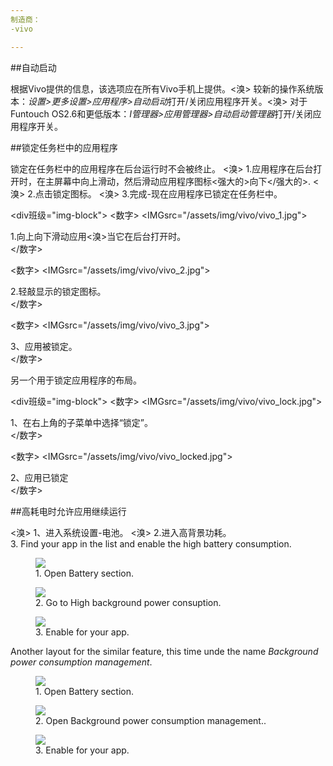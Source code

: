 ```yaml
---
制造商：
-vivo

---
```



##自动启动

根据Vivo提供的信息，该选项应在所有Vivo手机上提供。<溴>
较新的操作系统版本：*设置>更多设置>应用程序>自动启动*打开/关闭应用程序开关。<溴>
对于Funtouch OS2.6和更低版本：*I管理器>应用管理器>自动启动管理器*打开/关闭应用程序开关。

##锁定任务栏中的应用程序

锁定在任务栏中的应用程序在后台运行时不会被终止。
<溴>
1.应用程序在后台打开时，在主屏幕中向上滑动，然后滑动应用程序图标<强大的>向下</强大的>.
<溴>
2.点击锁定图标。
<溴>
3.完成-现在应用程序已锁定在任务栏中。

<div班级="img-block">
  <数字>
    <IMGsrc="/assets/img/vivo/vivo_1.jpg">
    <figcaption>1.向上向下滑动应用<溴>当它在后台打开时。</figcaption>
  </数字>

  <数字>
    <IMGsrc="/assets/img/vivo/vivo_2.jpg">
    <figcaption>2.轻敲显示的锁定图标。</figcaption>
  </数字>

  <数字>
    <IMGsrc="/assets/img/vivo/vivo_3.jpg">
    <figcaption>3、应用被锁定。</figcaption>
  </数字>

</div>

另一个用于锁定应用程序的布局。

<div班级="img-block">
  <数字>
    <IMGsrc="/assets/img/vivo/vivo_lock.jpg">
    <figcaption>1、在右上角的子菜单中选择“锁定”。</figcaption>
  </数字>

  <数字>
    <IMGsrc="/assets/img/vivo/vivo_locked.jpg">
    <figcaption>2、应用已锁定</figcaption>
  </数字>

</div>

##高耗电时允许应用继续运行

<溴>
1、进入系统设置-电池。
<溴>
2.进入高背景功耗。
<br>
3. Find your app in the list and enable the high battery consumption.

<div class="img-block">
  <figure>
    <img src="/assets/img/vivo/vivo_4.jpg">
    <figcaption>1. Open Battery section.</figcaption>
  </figure>

  <figure>
    <img src="/assets/img/vivo/vivo_5.jpg">
    <figcaption>2. Go to High background power consuption.</figcaption>
  </figure>

  <figure>
    <img src="/assets/img/vivo/vivo_6.jpg">
    <figcaption>3. Enable for your app.</figcaption>
  </figure>

</div>

Another layout for the similar feature, this time unde the name *Background power consumption management*.

<div class="img-block">
  <figure>
    <img src="/assets/img/vivo/vivo_battery_1.jpg">
    <figcaption>1. Open Battery section.</figcaption>
  </figure>

  <figure>
    <img src="/assets/img/vivo/vivo_battery_2.jpg">
    <figcaption>2. Open Background power consumption management..</figcaption>
  </figure>

  <figure>
    <img src="/assets/img/vivo/vivo_battery_3.jpg">
    <figcaption>3. Enable for your app.</figcaption>
  </figure>

</div>
